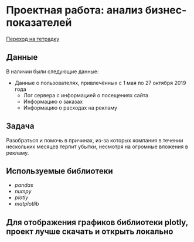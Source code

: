 # Проектная работа: анализ бизнес-показателей 


[Переход на тетрадку](https://github.com/VoytyukIlya/Portfolio/blob/main/Analysis_of_business_indicators/procrastinate_pro.ipynb)

## Данные

В наличии были следующие данные:
- Данные о пользователях, привлечённых с 1 мая по 27 октября 2019 года
  - Лог сервера с информацией о посещениях сайта
  - Информацию о заказах
  - Информацию о расходах на рекламу

## Задача

Разобраться и помочь в причинах, из-за которых компания в течении нескольких месяцев терпит убытки, несмотря на огромные вложения в рекламу.

## Используемые библиотеки
- *pandas*  
- *numpy*  
- *plotly*  
- *matplotlib*


## Для отображения графиков библиотеки plotly, проект лучше скачать и открыть локально 
